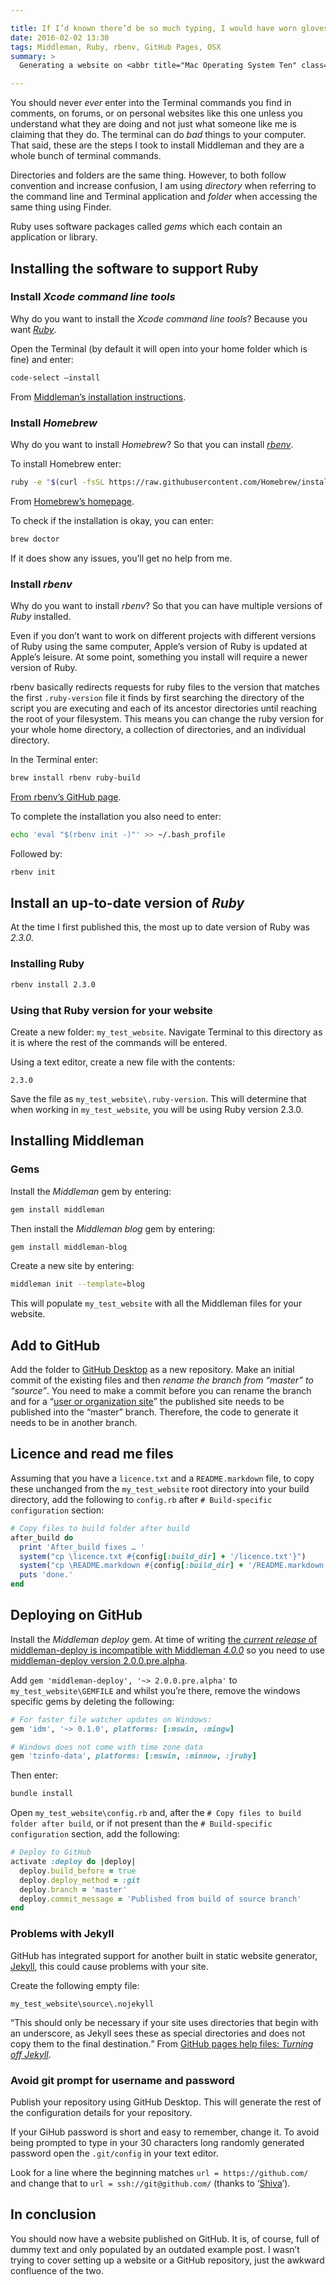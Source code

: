 ```yaml
---

title: If I’d known there’d be so much typing, I would have worn gloves
date: 2016-02-02 13:30
tags: Middleman, Ruby, rbenv, GitHub Pages, OSX
summary: >
  Generating a website on <abbr title="Mac Operating System Ten" class="initialism">O.S.X.</abbr> 11 with <a href="https://middlemanapp.com">Middleman 4.0.0</a> and hosting it with GitHub. This is an idiots guide, the idiot being me. I had a frustrating time setting up this site and wanted to ease future installations with an aide-mémoire. Hopefully someone else might find this useful.

---
```


You should never *ever* enter into the Terminal commands you find in comments, on forums, or on personal websites like this one unless you understand what they are doing and not just what someone like me is claiming that they do. The terminal can do *bad* things to your computer. That said, these are the steps I took to install Middleman and they are a whole bunch of terminal commands.

Directories and folders are the same thing. However, to both follow convention and increase confusion, I am using <dfn>directory</dfn> when referring to the command line and Terminal application and <dfn>folder</dfn> when accessing the same thing using Finder.

Ruby uses software packages called <dfn>gems</dfn> which each contain an application or library.

## Installing the software to support Ruby

### Install <em>Xcode command line tools</em>
Why do you want to install the *Xcode command line tools*? Because you want *[Ruby](https://www.ruby-lang.org/en/)*.

Open the Terminal (by default it will open into your home folder which is fine) and enter:

``` bash
code-select –install
```

From [Middleman’s installation instructions](https://middlemanapp.com/basics/install/).

### Install <em>Homebrew</em>

Why do you want to install *Homebrew*? So that you can install *[rbenv](https://github.com/rbenv/rbenv)*.

To install Homebrew enter:

``` bash
ruby -e "$(curl -fsSL https://raw.githubusercontent.com/Homebrew/install/master/install)"
```

From [Homebrew’s homepage](http://brew.sh).

To check if the installation is okay, you can enter:

``` bash
brew doctor
```

If it does show any issues, you’ll get no help from me.

### Install <em>rbenv</em>

Why do you want to install *rbenv*? So that you can have multiple versions of *Ruby* installed.

Even if you don’t want to work on different projects with different versions of Ruby using the same computer, Apple’s version of Ruby is updated at Apple’s leisure. At some point, something you install will require a newer version of Ruby.

rbenv basically redirects requests for ruby files to the version that matches the first `.ruby-version` file it finds by first searching the directory of the script you are executing and each of its ancestor directories until reaching the root of your filesystem. This means you can change the ruby version for your whole home directory, a collection of directories, and an individual directory.

In the Terminal enter:

``` bash
brew install rbenv ruby-build
```

[From rbenv’s GitHub page](https://github.com/rbenv/rbenv).

To complete the installation you also need to enter:

``` bash
echo 'eval "$(rbenv init -)"' >> ~/.bash_profile
```

Followed by:

``` bash
rbenv init
```

## Install an up-to-date version of <em>Ruby</em>

At the time I first published this, the most up to date version of Ruby was <em>2.3.0</em>.

### Installing Ruby

``` bash
rbenv install 2.3.0
```

### Using that Ruby version for your website

Create a new folder: `my_test_website`. Navigate Terminal to this directory as it is where the rest of the commands will be entered.

Using a text editor, create a new file with the contents:

``` text
2.3.0

```

Save the file as `my_test_website\.ruby-version`. This will determine that when working in `my_test_website`, you will be using Ruby version 2.3.0.

## Installing Middleman

### Gems

Install the *Middleman* gem by entering:

``` bash
gem install middleman
```

Then install the *Middleman blog* gem by entering:

``` bash
gem install middleman-blog
```

Create a new site by entering:

``` bash
middleman init --template=blog
```

This will populate `my_test_website` with all the Middleman files for your website.

## Add to GitHub

Add the folder to [GitHub Desktop](https://desktop.github.com) as a new repository. Make an initial commit of the existing files and then *rename the branch from “master” to “source”*. You need to make a commit before you can rename the branch and for a <q>[user or organization site](https://help.github.com/articles/user-organization-and-project-pages/)</q> the published site needs to be published into the “master” branch. Therefore, the code to generate it needs to be in another branch.

## Licence and read me files

Assuming that you have a `licence.txt` and a `README.markdown` file, to copy these unchanged from the `my_test_website` root directory into your build directory, add the following to `config.rb` after  `# Build-specific configuration` section:

``` ruby
# Copy files to build folder after build
after_build do
  print 'After_build fixes … '
  system("cp \licence.txt #{config[:build_dir] + '/licence.txt'}")
  system("cp \README.markdown #{config[:build_dir] + '/README.markdown'}")
  puts 'done.'
end
```

## Deploying on GitHub

Install the *Middleman deploy* gem. At time of writing [the <em>current release</em> of middleman-deploy is incompatible with Middleman <em>4.0.0</em>](https://github.com/middleman-contrib/middleman-deploy/issues/100) so you need to use [middleman-deploy version 2.0.0.pre.alpha](https://rubygems.org/gems/middleman-deploy/versions/1.0.0).

Add `gem 'middleman-deploy', '~> 2.0.0.pre.alpha'`
to `my_test_website\GEMFILE` and whilst you’re there, remove the windows specific gems by deleting the following:

``` ruby
# For faster file watcher updates on Windows:
gem 'idm', '~> 0.1.0', platforms: [:mswin, :mingw]

# Windows does not come with time zone data
gem 'tzinfo-data', platforms: [:mswin, :minnow, :jruby]
```

Then enter:

``` bash
bundle install
```

Open `my_test_website\config.rb` and, after the `# Copy files to build folder after build`, or if not present than the `# Build-specific configuration` section, add the following:

``` ruby
# Deploy to GitHub
activate :deploy do |deploy|
  deploy.build_before = true
  deploy.deploy_method = :git
  deploy.branch = 'master'
  deploy.commit_message = 'Published from build of source branch'
end
```

### Problems with Jekyll

GitHub has integrated support for another built in static website generator, [Jekyll](http://jekyllrb.com), this could cause problems with your site.

Create the following empty file:

``` text
my_test_website\source\.nojekyll
```

<q>This should only be necessary if your site uses directories that begin with an underscore, as Jekyll sees these as special directories and does not copy them to the final destination.</q> From [GitHub pages help files: <cite>Turning off Jekyll</cite>](https://help.github.com/articles/using-jekyll-with-pages/#turning-jekyll-off).


### Avoid git prompt for username and password

Publish your repository using GitHub Desktop. This will generate the rest of the configuration details for your repository.

If your GiHub password is short and easy to remember, change it. To avoid being prompted to type in your 30 characters long randomly generated password open the `.git/config` in your text editor.

Look for a line where the beginning matches `url = https://github.com/` and change that to `url = ssh://git@github.com/` (thanks to ‘[Shiva](http://www.hiregion.com/2013/03/avoid-git-prompt-for-username-and.html)’).

## In conclusion

You should now have a website published on GitHub. It is, of course, full of dummy text and only populated by an outdated example post. I wasn’t trying to cover setting up a website or a GitHub repository, just the awkward confluence of the two.